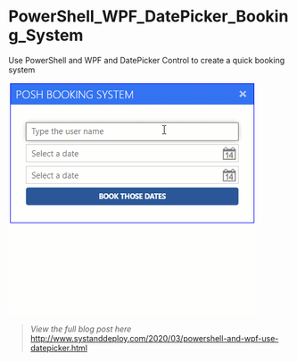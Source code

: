 # PowerShell_WPF_DatePicker_Booking_System
Use PowerShell and WPF and DatePicker Control to create a quick booking system

![alt text](https://github.com/damienvanrobaeys/PowerShell_WPF_DatePicker_Booking_System/blob/master/booking_preview.gif)

> *View the full blog post here*
http://www.systanddeploy.com/2020/03/powershell-and-wpf-use-datepicker.html

